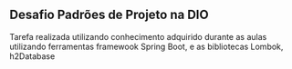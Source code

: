 ## Desafio Padrões de Projeto na DIO

Tarefa realizada utilizando conhecimento adquirido durante as aulas utilizando ferramentas framewook Spring Boot, e as bibliotecas Lombok, h2Database 
